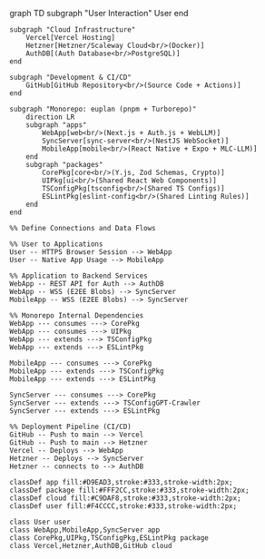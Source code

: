 graph TD
    subgraph "User Interaction"
        User
    end

    subgraph "Cloud Infrastructure"
        Vercel[Vercel Hosting]
        Hetzner[Hetzner/Scaleway Cloud<br/>(Docker)]
        AuthDB[(Auth Database<br/>PostgreSQL)]
    end

    subgraph "Development & CI/CD"
        GitHub[GitHub Repository<br/>(Source Code + Actions)]
    end

    subgraph "Monorepo: euplan (pnpm + Turborepo)"
        direction LR
        subgraph "apps"
            WebApp[web<br/>(Next.js + Auth.js + WebLLM)]
            SyncServer[sync-server<br/>(NestJS WebSocket)]
            MobileApp[mobile<br/>(React Native + Expo + MLC-LLM)]
        end
        subgraph "packages"
            CorePkg[core<br/>(Y.js, Zod Schemas, Crypto)]
            UIPkg[ui<br/>(Shared React Web Components)]
            TSConfigPkg[tsconfig<br/>(Shared TS Configs)]
            ESLintPkg[eslint-config<br/>(Shared Linting Rules)]
        end
    end

    %% Define Connections and Data Flows

    %% User to Applications
    User -- HTTPS Browser Session --> WebApp
    User -- Native App Usage --> MobileApp

    %% Application to Backend Services
    WebApp -- REST API for Auth --> AuthDB
    WebApp -- WSS (E2EE Blobs) --> SyncServer
    MobileApp -- WSS (E2EE Blobs) --> SyncServer

    %% Monorepo Internal Dependencies
    WebApp --- consumes ---> CorePkg
    WebApp --- consumes ---> UIPkg
    WebApp --- extends ---> TSConfigPkg
    WebApp --- extends ---> ESLintPkg

    MobileApp --- consumes ---> CorePkg
    MobileApp --- extends ---> TSConfigPkg
    MobileApp --- extends ---> ESLintPkg

    SyncServer --- consumes ---> CorePkg
    SyncServer --- extends ---> TSConfigGPT-Crawler
    SyncServer --- extends ---> ESLintPkg

    %% Deployment Pipeline (CI/CD)
    GitHub -- Push to main --> Vercel
    GitHub -- Push to main --> Hetzner
    Vercel -- Deploys --> WebApp
    Hetzner -- Deploys --> SyncServer
    Hetzner -- connects to --> AuthDB

    classDef app fill:#D9EAD3,stroke:#333,stroke-width:2px;
    classDef package fill:#FFF2CC,stroke:#333,stroke-width:2px;
    classDef cloud fill:#C9DAF8,stroke:#333,stroke-width:2px;
    classDef user fill:#F4CCCC,stroke:#333,stroke-width:2px;

    class User user
    class WebApp,MobileApp,SyncServer app
    class CorePkg,UIPkg,TSConfigPkg,ESLintPkg package
    class Vercel,Hetzner,AuthDB,GitHub cloud